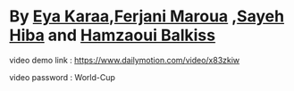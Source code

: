 # By [Eya Karaa](https://github.com/eyakaraa),[Ferjani Maroua](https://github.com/marouaferjani) ,[Sayeh Hiba](https://github.com/SayehHiba) and [Hamzaoui Balkiss](https://github.com/balkissHamzaoui)

video demo link : https://www.dailymotion.com/video/x83zkiw

video password : World-Cup
